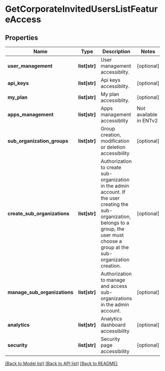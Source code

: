 # GetCorporateInvitedUsersListFeatureAccess

## Properties
Name | Type | Description | Notes
------------ | ------------- | ------------- | -------------
**user_management** | **list[str]** | User management accessiblity. | [optional] 
**api_keys** | **list[str]** | Api keys accessiblity. | [optional] 
**my_plan** | **list[str]** | My plan accessiblity. | [optional] 
**apps_management** | **list[str]** | Apps management accessiblity | Not available in ENTv2 | [optional] 
**sub_organization_groups** | **list[str]** | Group creation, modification or deletion accessibility | [optional] 
**create_sub_organizations** | **list[str]** | Authorization to create sub-organization in the admin account. If the user creating the sub-organization, belongs to a group, the user must choose a group at the sub-organization creation. | [optional] 
**manage_sub_organizations** | **list[str]** | Authorization to manage and access sub-organizations in the admin account. | [optional] 
**analytics** | **list[str]** | Analytics dashboard accessibility | [optional] 
**security** | **list[str]** | Security page accessibility | [optional] 

[[Back to Model list]](../README.md#documentation-for-models) [[Back to API list]](../README.md#documentation-for-api-endpoints) [[Back to README]](../README.md)


